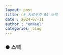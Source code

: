 ```yaml
---
layout: post
title: c# 자료구조-04-스택
date : 2024-07-11
author : "enmael"
categories: blog
---
```

<h3>● 스택 </h3>

<span style="font-size: 15px;">

</span>